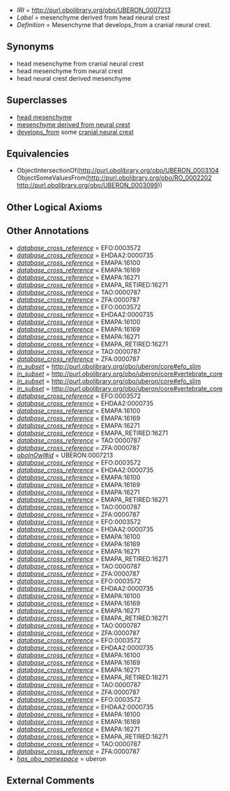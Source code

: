  * *IRI* = http://purl.obolibrary.org/obo/UBERON_0007213
 * *Label* = mesenchyme derived from head neural crest
 * *Definition* = Mesenchyme that develops_from a cranial neural crest.

## Synonyms

 * head mesenchyme from cranial neural crest
 * head mesenchyme from neural crest
 * head neural crest derived mesenchyme

## Superclasses

 * [head mesenchyme](../../UBERON/53/UBERON_0005253.md)
 * [mesenchyme derived from neural crest](../../UBERON/87/UBERON_0014387.md)
 * [develops_from](../../RO/02/RO_0002202.md) some [cranial neural crest](../../UBERON/99/UBERON_0003099.md)

## Equivalencies

 * ObjectIntersectionOf(<http://purl.obolibrary.org/obo/UBERON_0003104> ObjectSomeValuesFrom(<http://purl.obolibrary.org/obo/RO_0002202> <http://purl.obolibrary.org/obo/UBERON_0003099>))

## Other Logical Axioms


## Other Annotations

 * *[database_cross_reference](../../ef/oboInOwl#hasDbXref.md)* = EFO:0003572
 * *[database_cross_reference](../../ef/oboInOwl#hasDbXref.md)* = EHDAA2:0000735
 * *[database_cross_reference](../../ef/oboInOwl#hasDbXref.md)* = EMAPA:16100
 * *[database_cross_reference](../../ef/oboInOwl#hasDbXref.md)* = EMAPA:16169
 * *[database_cross_reference](../../ef/oboInOwl#hasDbXref.md)* = EMAPA:16271
 * *[database_cross_reference](../../ef/oboInOwl#hasDbXref.md)* = EMAPA_RETIRED:16271
 * *[database_cross_reference](../../ef/oboInOwl#hasDbXref.md)* = TAO:0000787
 * *[database_cross_reference](../../ef/oboInOwl#hasDbXref.md)* = ZFA:0000787
 * *[database_cross_reference](../../ef/oboInOwl#hasDbXref.md)* = EFO:0003572
 * *[database_cross_reference](../../ef/oboInOwl#hasDbXref.md)* = EHDAA2:0000735
 * *[database_cross_reference](../../ef/oboInOwl#hasDbXref.md)* = EMAPA:16100
 * *[database_cross_reference](../../ef/oboInOwl#hasDbXref.md)* = EMAPA:16169
 * *[database_cross_reference](../../ef/oboInOwl#hasDbXref.md)* = EMAPA:16271
 * *[database_cross_reference](../../ef/oboInOwl#hasDbXref.md)* = EMAPA_RETIRED:16271
 * *[database_cross_reference](../../ef/oboInOwl#hasDbXref.md)* = TAO:0000787
 * *[database_cross_reference](../../ef/oboInOwl#hasDbXref.md)* = ZFA:0000787
 * *[in_subset](../../et/oboInOwl#inSubset.md)* = http://purl.obolibrary.org/obo/uberon/core#efo_slim
 * *[in_subset](../../et/oboInOwl#inSubset.md)* = http://purl.obolibrary.org/obo/uberon/core#vertebrate_core
 * *[in_subset](../../et/oboInOwl#inSubset.md)* = http://purl.obolibrary.org/obo/uberon/core#efo_slim
 * *[in_subset](../../et/oboInOwl#inSubset.md)* = http://purl.obolibrary.org/obo/uberon/core#vertebrate_core
 * *[database_cross_reference](../../ef/oboInOwl#hasDbXref.md)* = EFO:0003572
 * *[database_cross_reference](../../ef/oboInOwl#hasDbXref.md)* = EHDAA2:0000735
 * *[database_cross_reference](../../ef/oboInOwl#hasDbXref.md)* = EMAPA:16100
 * *[database_cross_reference](../../ef/oboInOwl#hasDbXref.md)* = EMAPA:16169
 * *[database_cross_reference](../../ef/oboInOwl#hasDbXref.md)* = EMAPA:16271
 * *[database_cross_reference](../../ef/oboInOwl#hasDbXref.md)* = EMAPA_RETIRED:16271
 * *[database_cross_reference](../../ef/oboInOwl#hasDbXref.md)* = TAO:0000787
 * *[database_cross_reference](../../ef/oboInOwl#hasDbXref.md)* = ZFA:0000787
 * *[oboInOwl#id](../../id/oboInOwl#id.md)* = UBERON:0007213
 * *[database_cross_reference](../../ef/oboInOwl#hasDbXref.md)* = EFO:0003572
 * *[database_cross_reference](../../ef/oboInOwl#hasDbXref.md)* = EHDAA2:0000735
 * *[database_cross_reference](../../ef/oboInOwl#hasDbXref.md)* = EMAPA:16100
 * *[database_cross_reference](../../ef/oboInOwl#hasDbXref.md)* = EMAPA:16169
 * *[database_cross_reference](../../ef/oboInOwl#hasDbXref.md)* = EMAPA:16271
 * *[database_cross_reference](../../ef/oboInOwl#hasDbXref.md)* = EMAPA_RETIRED:16271
 * *[database_cross_reference](../../ef/oboInOwl#hasDbXref.md)* = TAO:0000787
 * *[database_cross_reference](../../ef/oboInOwl#hasDbXref.md)* = ZFA:0000787
 * *[database_cross_reference](../../ef/oboInOwl#hasDbXref.md)* = EFO:0003572
 * *[database_cross_reference](../../ef/oboInOwl#hasDbXref.md)* = EHDAA2:0000735
 * *[database_cross_reference](../../ef/oboInOwl#hasDbXref.md)* = EMAPA:16100
 * *[database_cross_reference](../../ef/oboInOwl#hasDbXref.md)* = EMAPA:16169
 * *[database_cross_reference](../../ef/oboInOwl#hasDbXref.md)* = EMAPA:16271
 * *[database_cross_reference](../../ef/oboInOwl#hasDbXref.md)* = EMAPA_RETIRED:16271
 * *[database_cross_reference](../../ef/oboInOwl#hasDbXref.md)* = TAO:0000787
 * *[database_cross_reference](../../ef/oboInOwl#hasDbXref.md)* = ZFA:0000787
 * *[database_cross_reference](../../ef/oboInOwl#hasDbXref.md)* = EFO:0003572
 * *[database_cross_reference](../../ef/oboInOwl#hasDbXref.md)* = EHDAA2:0000735
 * *[database_cross_reference](../../ef/oboInOwl#hasDbXref.md)* = EMAPA:16100
 * *[database_cross_reference](../../ef/oboInOwl#hasDbXref.md)* = EMAPA:16169
 * *[database_cross_reference](../../ef/oboInOwl#hasDbXref.md)* = EMAPA:16271
 * *[database_cross_reference](../../ef/oboInOwl#hasDbXref.md)* = EMAPA_RETIRED:16271
 * *[database_cross_reference](../../ef/oboInOwl#hasDbXref.md)* = TAO:0000787
 * *[database_cross_reference](../../ef/oboInOwl#hasDbXref.md)* = ZFA:0000787
 * *[database_cross_reference](../../ef/oboInOwl#hasDbXref.md)* = EFO:0003572
 * *[database_cross_reference](../../ef/oboInOwl#hasDbXref.md)* = EHDAA2:0000735
 * *[database_cross_reference](../../ef/oboInOwl#hasDbXref.md)* = EMAPA:16100
 * *[database_cross_reference](../../ef/oboInOwl#hasDbXref.md)* = EMAPA:16169
 * *[database_cross_reference](../../ef/oboInOwl#hasDbXref.md)* = EMAPA:16271
 * *[database_cross_reference](../../ef/oboInOwl#hasDbXref.md)* = EMAPA_RETIRED:16271
 * *[database_cross_reference](../../ef/oboInOwl#hasDbXref.md)* = TAO:0000787
 * *[database_cross_reference](../../ef/oboInOwl#hasDbXref.md)* = ZFA:0000787
 * *[database_cross_reference](../../ef/oboInOwl#hasDbXref.md)* = EFO:0003572
 * *[database_cross_reference](../../ef/oboInOwl#hasDbXref.md)* = EHDAA2:0000735
 * *[database_cross_reference](../../ef/oboInOwl#hasDbXref.md)* = EMAPA:16100
 * *[database_cross_reference](../../ef/oboInOwl#hasDbXref.md)* = EMAPA:16169
 * *[database_cross_reference](../../ef/oboInOwl#hasDbXref.md)* = EMAPA:16271
 * *[database_cross_reference](../../ef/oboInOwl#hasDbXref.md)* = EMAPA_RETIRED:16271
 * *[database_cross_reference](../../ef/oboInOwl#hasDbXref.md)* = TAO:0000787
 * *[database_cross_reference](../../ef/oboInOwl#hasDbXref.md)* = ZFA:0000787
 * *[has_obo_namespace](../../ce/oboInOwl#hasOBONamespace.md)* = uberon

## External Comments

